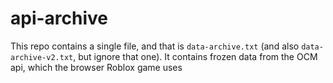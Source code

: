 # api-archive

This repo contains a single file, and that is `data-archive.txt` (and also `data-archive-v2.txt`, but ignore that one). It contains frozen data from the OCM api, which the browser Roblox game uses
